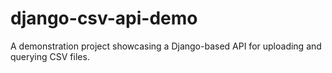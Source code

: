 # django-csv-api-demo
A demonstration project showcasing a Django-based API for uploading and querying CSV files. 
